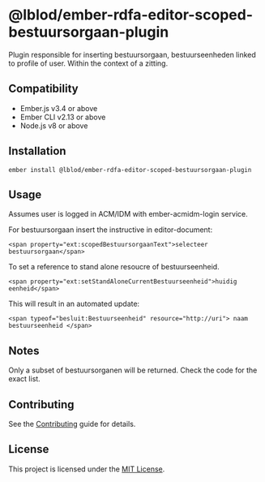 @lblod/ember-rdfa-editor-scoped-bestuursorgaan-plugin
==============================================================================

Plugin responsible for inserting bestuursorgaan, bestuurseenheden linked to
profile of user. Within the context of a zitting.


Compatibility
------------------------------------------------------------------------------

* Ember.js v3.4 or above
* Ember CLI v2.13 or above
* Node.js v8 or above


Installation
------------------------------------------------------------------------------

```
ember install @lblod/ember-rdfa-editor-scoped-bestuursorgaan-plugin
```


Usage
------------------------------------------------------------------------------
Assumes user is logged in ACM/IDM with ember-acmidm-login service.

For bestuursorgaan insert the instructive in editor-document:
```
<span property="ext:scopedBestuursorgaanText">selecteer bestuursorgaan</span>
```

To set a reference to stand alone resoucre of bestuurseenheid.
```
<span property="ext:setStandAloneCurrentBestuurseenheid">huidig eenheid</span>
```
This will result in an automated update:
```
<span typeof="besluit:Bestuurseenheid" resource="http://uri"> naam bestuurseenheid </span>
```
Notes
------------------------------------------------------------------------------
Only a subset of bestuursorganen will be returned. Check the code for the exact list.

Contributing
------------------------------------------------------------------------------

See the [Contributing](CONTRIBUTING.md) guide for details.


License
------------------------------------------------------------------------------

This project is licensed under the [MIT License](LICENSE.md).
